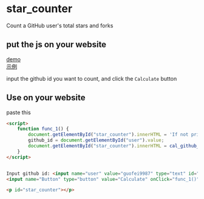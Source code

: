 # star_counter
Count a GitHub user's total stars and forks  

## put the js on your website 


<a href="http://www.guofei.site/star_counter/main.html" target="demo2">demo</a>  
<a href="http://www.guofei.site/2019/08/31/github_star_counter.html" target="demo1">示例</a>

input the github id you want to count, and click the `Calculate` button

## Use on your website
paste this
```html
<script>
    function func_1() {
        document.getElementById("star_counter").innerHTML = 'If not print for seconds, please refresh';
        github_id = document.getElementById("user").value;
        document.getElementById("star_counter").innerHTML = cal_github_star(github_id);
    }
</script>


Input github id: <input name="user" value="guofei9987" type="text" id="user">
<input name="Button" type="button" value="Calculate" onClick="func_1()">

<p id="star_counter"></p>
```

